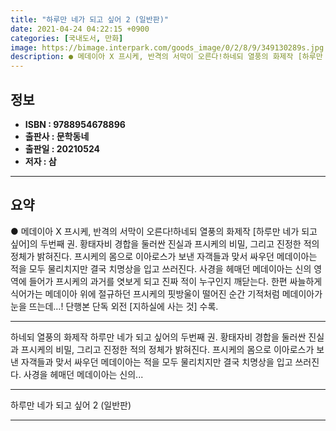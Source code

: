 ```yaml
---
title: "하루만 네가 되고 싶어 2 (일반판)"
date: 2021-04-24 04:22:15 +0900
categories: [국내도서, 만화]
image: https://bimage.interpark.com/goods_image/0/2/8/9/349130289s.jpg
description: ● 메데이아 X 프시케, 반격의 서막이 오른다!하네되 열풍의 화제작 [하루만 네가 되고 싶어]의 두번째 권. 황태자비 경합을 둘러싼 진실과 프시케의 비밀, 그리고 진정한 적의 정체가 밝혀진다. 프시케의 몸으로 이아로스가 보낸 자객들과 맞서 싸우던 메데이아는 적을 모두 물리치지만 결국
---
```


## **정보**

- **ISBN : 9788954678896**
- **출판사 : 문학동네**
- **출판일 : 20210524**
- **저자 : 삼**

------



## **요약**

●  메데이아 X 프시케, 반격의 서막이 오른다!하네되 열풍의 화제작 [하루만 네가 되고 싶어]의 두번째 권. 황태자비 경합을 둘러싼 진실과 프시케의 비밀, 그리고 진정한 적의 정체가 밝혀진다. 프시케의 몸으로 이아로스가 보낸 자객들과 맞서 싸우던 메데이아는 적을 모두 물리치지만 결국 치명상을 입고 쓰러진다. 사경을 헤매던 메데이아는 신의 영역에 들어가 프시케의 과거를 엿보게 되고 진짜 적이 누구인지 깨닫는다. 한편 싸늘하게 식어가는 메데이아 위에 절규하던 프시케의 핏방울이 떨어진 순간 기적처럼 메데이아가 눈을 뜨는데…! 단행본 단독 외전 [지하실에 사는 것] 수록.

------

하네되 열풍의 화제작 하루만 네가 되고 싶어의 두번째 권. 황태자비 경합을 둘러싼 진실과 프시케의 비밀, 그리고 진정한 적의 정체가 밝혀진다. 프시케의 몸으로 이아로스가 보낸 자객들과 맞서 싸우던 메데이아는 적을 모두 물리치지만 결국 치명상을 입고 쓰러진다. 사경을 헤매던 메데이아는 신의... 

------


하루만 네가 되고 싶어 2 (일반판) 

------


